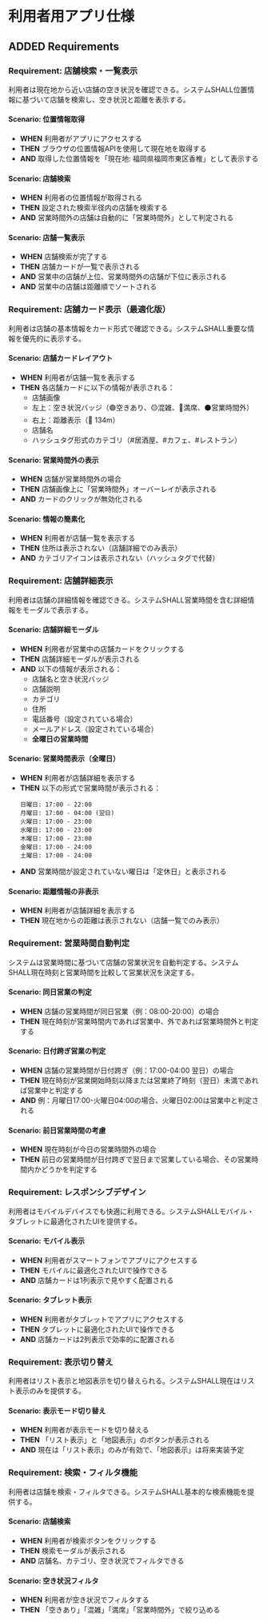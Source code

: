 # 利用者用アプリ仕様

## ADDED Requirements

### Requirement: 店舗検索・一覧表示
利用者は現在地から近い店舗の空き状況を確認できる。システムSHALL位置情報に基づいて店舗を検索し、空き状況と距離を表示する。

#### Scenario: 位置情報取得
- **WHEN** 利用者がアプリにアクセスする
- **THEN** ブラウザの位置情報APIを使用して現在地を取得する
- **AND** 取得した位置情報を「現在地: 福岡県福岡市東区香椎」として表示する

#### Scenario: 店舗検索
- **WHEN** 利用者の位置情報が取得される
- **THEN** 設定された検索半径内の店舗を検索する
- **AND** 営業時間外の店舗は自動的に「営業時間外」として判定される

#### Scenario: 店舗一覧表示
- **WHEN** 店舗検索が完了する
- **THEN** 店舗カードが一覧で表示される
- **AND** 営業中の店舗が上位、営業時間外の店舗が下位に表示される
- **AND** 営業中の店舗は距離順でソートされる

### Requirement: 店舗カード表示（最適化版）
利用者は店舗の基本情報をカード形式で確認できる。システムSHALL重要な情報を優先的に表示する。

#### Scenario: 店舗カードレイアウト
- **WHEN** 利用者が店舗一覧を表示する
- **THEN** 各店舗カードに以下の情報が表示される：
  - 店舗画像
  - 左上：空き状況バッジ（🟢空きあり、🟡混雑、🔴満席、⚫営業時間外）
  - 右上：距離表示（📍 134m）
  - 店舗名
  - ハッシュタグ形式のカテゴリ（#居酒屋、#カフェ、#レストラン）

#### Scenario: 営業時間外の表示
- **WHEN** 店舗が営業時間外の場合
- **THEN** 店舗画像上に「営業時間外」オーバーレイが表示される
- **AND** カードのクリックが無効化される

#### Scenario: 情報の簡素化
- **WHEN** 利用者が店舗一覧を表示する
- **THEN** 住所は表示されない（店舗詳細でのみ表示）
- **AND** カテゴリアイコンは表示されない（ハッシュタグで代替）

### Requirement: 店舗詳細表示
利用者は店舗の詳細情報を確認できる。システムSHALL営業時間を含む詳細情報をモーダルで表示する。

#### Scenario: 店舗詳細モーダル
- **WHEN** 利用者が営業中の店舗カードをクリックする
- **THEN** 店舗詳細モーダルが表示される
- **AND** 以下の情報が表示される：
  - 店舗名と空き状況バッジ
  - 店舗説明
  - カテゴリ
  - 住所
  - 電話番号（設定されている場合）
  - メールアドレス（設定されている場合）
  - **全曜日の営業時間**

#### Scenario: 営業時間表示（全曜日）
- **WHEN** 利用者が店舗詳細を表示する
- **THEN** 以下の形式で営業時間が表示される：
  ```
  日曜日: 17:00 - 22:00
  月曜日: 17:00 - 04:00 (翌日)
  火曜日: 17:00 - 23:00
  水曜日: 17:00 - 23:00
  木曜日: 17:00 - 23:00
  金曜日: 17:00 - 24:00
  土曜日: 17:00 - 24:00
  ```
- **AND** 営業時間が設定されていない曜日は「定休日」と表示される

#### Scenario: 距離情報の非表示
- **WHEN** 利用者が店舗詳細を表示する
- **THEN** 現在地からの距離は表示されない（店舗一覧でのみ表示）

### Requirement: 営業時間自動判定
システムは営業時間に基づいて店舗の営業状況を自動判定する。システムSHALL現在時刻と営業時間を比較して営業状況を決定する。

#### Scenario: 同日営業の判定
- **WHEN** 店舗の営業時間が同日営業（例：08:00-20:00）の場合
- **THEN** 現在時刻が営業時間内であれば営業中、外であれば営業時間外と判定する

#### Scenario: 日付跨ぎ営業の判定
- **WHEN** 店舗の営業時間が日付跨ぎ（例：17:00-04:00 翌日）の場合
- **THEN** 現在時刻が営業開始時刻以降または営業終了時刻（翌日）未満であれば営業中と判定する
- **AND** 例：月曜日17:00-火曜日04:00の場合、火曜日02:00は営業中と判定される

#### Scenario: 前日営業時間の考慮
- **WHEN** 現在時刻が今日の営業時間外の場合
- **THEN** 前日の営業時間が日付跨ぎで翌日まで営業している場合、その営業時間内かどうかを判定する

### Requirement: レスポンシブデザイン
利用者はモバイルデバイスでも快適に利用できる。システムSHALLモバイル・タブレットに最適化されたUIを提供する。

#### Scenario: モバイル表示
- **WHEN** 利用者がスマートフォンでアプリにアクセスする
- **THEN** モバイルに最適化されたUIで操作できる
- **AND** 店舗カードは1列表示で見やすく配置される

#### Scenario: タブレット表示
- **WHEN** 利用者がタブレットでアプリにアクセスする
- **THEN** タブレットに最適化されたUIで操作できる
- **AND** 店舗カードは2列表示で効率的に配置される

### Requirement: 表示切り替え
利用者はリスト表示と地図表示を切り替えられる。システムSHALL現在はリスト表示のみを提供する。

#### Scenario: 表示モード切り替え
- **WHEN** 利用者が表示モードを切り替える
- **THEN** 「リスト表示」と「地図表示」のボタンが表示される
- **AND** 現在は「リスト表示」のみが有効で、「地図表示」は将来実装予定

### Requirement: 検索・フィルタ機能
利用者は店舗を検索・フィルタできる。システムSHALL基本的な検索機能を提供する。

#### Scenario: 店舗検索
- **WHEN** 利用者が検索ボタンをクリックする
- **THEN** 検索モーダルが表示される
- **AND** 店舗名、カテゴリ、空き状況でフィルタできる

#### Scenario: 空き状況フィルタ
- **WHEN** 利用者が空き状況でフィルタする
- **THEN** 「空きあり」「混雑」「満席」「営業時間外」で絞り込める